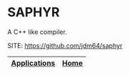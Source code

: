 # SAPHYR
 
 A C++ like compiler.
 
 SITE: https://github.com/jdm64/saphyr

 | [Applications](https://portable-linux-apps.github.io/apps.html) | [Home](https://portable-linux-apps.github.io)
 | --- | --- |
